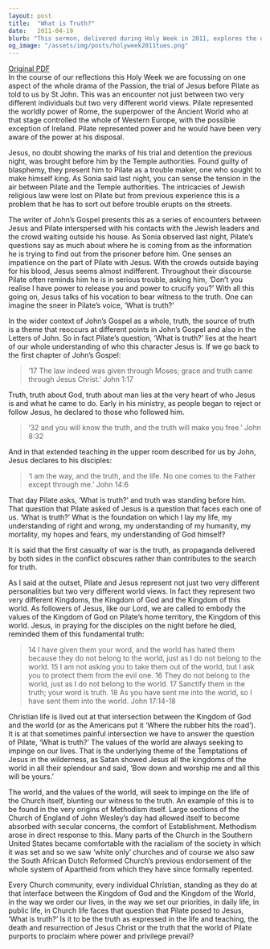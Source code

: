 ```yaml
---
layout: post
title:  "What is Truth?"
date:   2011-04-19
blurb: "This sermon, delivered during Holy Week in 2011, explores the question posed by Pilate to Jesus: 'What is truth?'. It delves into the contrasting worldviews represented by Jesus and Pilate, and the implications of these differing perspectives for the followers of Jesus. The sermon emphasizes the importance of truth in understanding the character of Jesus and the essence of Christian life."
og_image: "/assets/img/posts/holyweek2011tues.png"
---
```

[Original PDF](/assets/pdf/holyweek2011tues.pdf)    
In the course of our reflections this Holy Week we are focussing on one aspect of the whole drama of the Passion, the trial of Jesus before Pilate as told to us by St John. This was an encounter not just between two very different individuals but two very different world views. Pilate represented the worldly power of Rome, the superpower of the Ancient World who at that stage controlled the whole of Western Europe, with the possible exception of Ireland. Pilate represented power and he would have been very aware of the power at his disposal.

Jesus, no doubt showing the marks of his trial and detention the previous night, was brought before him by the Temple authorities. Found guilty of blasphemy, they present him to Pilate as a trouble maker, one who sought to make himself king. As Sonia said last night, you can sense the tension in the air between Pilate and the Temple authorities. The intricacies of Jewish religious law were lost on Pilate but from previous experience this is a problem that he has to sort out before trouble erupts on the streets.

The writer of John’s Gospel presents this as a series of encounters between Jesus and Pilate interspersed with his contacts with the Jewish leaders and the crowd waiting outside his house. As Sonia observed last night, Pilate’s questions say as much about where he is coming from as the information he is trying to find out from the prisoner before him. One senses an impatience on the part of Pilate with Jesus. With the crowds outside baying for his blood, Jesus seems almost indifferent. Throughout their discourse Pilate often reminds him he is in serious trouble, asking him, ‘Don’t you realise I have power to release you and power to crucify you?’ With all this going on, Jesus talks of his vocation to bear witness to the truth. One can imagine the sneer in Pilate’s voice, ‘What is truth?’

In the wider context of John’s Gospel as a whole, truth, the source of truth is a theme that reoccurs at different points in John’s Gospel and also in the Letters of John. So in fact Pilate’s question, ‘What is truth?’ lies at the heart of our whole understanding of who this character Jesus is. If we go back to the first chapter of John’s Gospel:

> ‘17 The law indeed was given through Moses; grace and truth came through Jesus Christ.’ John 1:17

Truth, truth about God, truth about man lies at the very heart of who Jesus is and what he came to do. Early in his ministry, as people began to reject or follow Jesus, he declared to those who followed him.

> ‘32 and you will know the truth, and the truth will make you free.' John 8:32

And in that extended teaching in the upper room described for us by John, Jesus declares to his disciples:

> ‘I am the way, and the truth, and the life. No one comes to the Father except through me.’ John 14:6

That day Pilate asks, ‘What is truth?’ and truth was standing before him. That question that Pilate asked of Jesus is a question that faces each one of us. ‘What is truth?’ What is the foundation on which I lay my life, my understanding of right and wrong, my understanding of my humanity, my mortality, my hopes and fears, my understanding of God himself?

It is said that the first casualty of war is the truth, as propaganda delivered by both sides in the conflict obscures rather than contributes to the search for truth.

As I said at the outset, Pilate and Jesus represent not just two very different personalities but two very different world views. In fact they represent two very different Kingdoms, the Kingdom of God and the Kingdom of this world. As followers of Jesus, like our Lord, we are called to embody the values of the Kingdom of God on Pilate’s home territory, the Kingdom of this world. Jesus, in praying for the disciples on the night before he died, reminded them of this fundamental truth:

> 14 I have given them your word, and the world has hated them because they do not belong to the world, just as I do not belong to the world. 15 I am not asking you to take them out of the world, but I ask you to protect them from the evil one. 16 They do not belong to the world, just as I do not belong to the world. 17 Sanctify them in the truth; your word is truth. 18 As you have sent me into the world, so I have sent them into the world. John 17:14-18

Christian life is lived out at that intersection between the Kingdom of God and the world (or as the Americans put it ‘Where the rubber hits the road’). It is at that sometimes painful intersection we have to answer the question of Pilate, ‘What is truth?’ The values of the world are always seeking to impinge on our lives. That is the underlying theme of the Temptations of Jesus in the wilderness, as Satan showed Jesus all the kingdoms of the world in all their splendour and said, ‘Bow down and worship me and all this will be yours.’

The world, and the values of the world, will seek to impinge on the life of the Church itself, blunting our witness to the truth. An example of this is to be found in the very origins of Methodism itself. Large sections of the Church of England of John Wesley’s day had allowed itself to become absorbed with secular concerns, the comfort of Establishment. Methodism arose in direct response to this. Many parts of the Church in the Southern United States became comfortable with the racialism of the society in which it was set and so we saw ‘white only’ churches and of course we also saw the South African Dutch Reformed Church’s previous endorsement of the whole system of Apartheid from which they have since formally repented.

Every Church community, every individual Christian, standing as they do at that interface between the Kingdom of God and the Kingdom of the World, in the way we order our lives, in the way we set our priorities, in daily life, in public life, in Church life faces that question that Pilate posed to Jesus, ‘What is truth?’ Is it to be the truth as expressed in the life and teaching, the death and resurrection of Jesus Christ or the truth that the world of Pilate purports to proclaim where power and privilege prevail?
